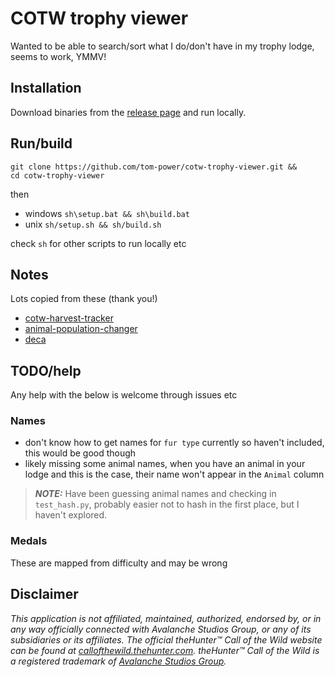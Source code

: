# COTW trophy viewer

Wanted to be able to search/sort what I do/don't have in my trophy lodge, seems to work, YMMV!

## Installation 

Download binaries from the [release page](https://github.com/tom-power/cotw-trophy-viewer/releases/latest) and run locally.

## Run/build

```
git clone https://github.com/tom-power/cotw-trophy-viewer.git &&
cd cotw-trophy-viewer
```

then

- windows `sh\setup.bat && sh\build.bat`
- unix `sh/setup.sh && sh/build.sh`

check `sh` for other scripts to run locally etc

## Notes

Lots copied from these (thank you!)

- [cotw-harvest-tracker](https://github.com/LordHansCapon/cotw-harvest-tracker)
- [animal-population-changer](https://github.com/cpypasta/apc)
- [deca](https://github.com/kk49/deca)

## TODO/help

Any help with the below is welcome through issues etc

### Names

- don't know how to get names for `fur type` currently so haven't included, this would be good though
- likely missing some animal names, when you have an animal in your lodge and this is the case, their name won't appear in the `Animal` column

> **_NOTE:_**  Have been guessing animal names and checking in `test_hash.py`, probably easier not to hash in the first place, but I haven't explored.

### Medals

These are mapped from difficulty and may be wrong

## Disclaimer

_This application is not affiliated, maintained, authorized, endorsed by, or in any way officially
connected with Avalanche Studios Group, or any of its subsidiaries or its affiliates. The official
theHunter™ Call of the Wild website can be found
at [callofthewild.thehunter.com](https://callofthewild.thehunter.com). theHunter™ Call of the Wild
is a registered trademark of [Avalanche Studios Group](https://avalanchestudios.com/)._